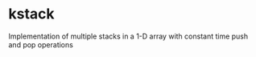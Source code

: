 # kstack
Implementation of multiple stacks in a 1-D array with constant time push and pop operations
